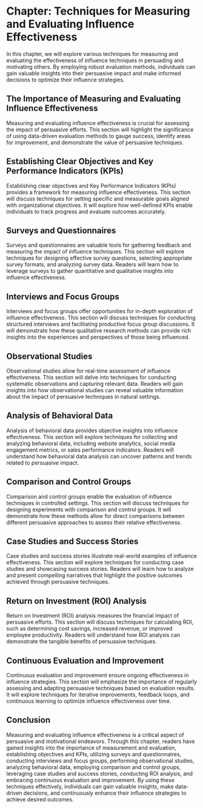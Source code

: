 Chapter: Techniques for Measuring and Evaluating Influence Effectiveness
========================================================================

In this chapter, we will explore various techniques for measuring and evaluating the effectiveness of influence techniques in persuading and motivating others. By employing robust evaluation methods, individuals can gain valuable insights into their persuasive impact and make informed decisions to optimize their influence strategies.

The Importance of Measuring and Evaluating Influence Effectiveness
------------------------------------------------------------------

Measuring and evaluating influence effectiveness is crucial for assessing the impact of persuasive efforts. This section will highlight the significance of using data-driven evaluation methods to gauge success, identify areas for improvement, and demonstrate the value of persuasive techniques.

Establishing Clear Objectives and Key Performance Indicators (KPIs)
-------------------------------------------------------------------

Establishing clear objectives and Key Performance Indicators (KPIs) provides a framework for measuring influence effectiveness. This section will discuss techniques for setting specific and measurable goals aligned with organizational objectives. It will explore how well-defined KPIs enable individuals to track progress and evaluate outcomes accurately.

Surveys and Questionnaires
--------------------------

Surveys and questionnaires are valuable tools for gathering feedback and measuring the impact of influence techniques. This section will explore techniques for designing effective survey questions, selecting appropriate survey formats, and analyzing survey data. Readers will learn how to leverage surveys to gather quantitative and qualitative insights into influence effectiveness.

Interviews and Focus Groups
---------------------------

Interviews and focus groups offer opportunities for in-depth exploration of influence effectiveness. This section will discuss techniques for conducting structured interviews and facilitating productive focus group discussions. It will demonstrate how these qualitative research methods can provide rich insights into the experiences and perspectives of those being influenced.

Observational Studies
---------------------

Observational studies allow for real-time assessment of influence effectiveness. This section will delve into techniques for conducting systematic observations and capturing relevant data. Readers will gain insights into how observational studies can reveal valuable information about the impact of persuasive techniques in natural settings.

Analysis of Behavioral Data
---------------------------

Analysis of behavioral data provides objective insights into influence effectiveness. This section will explore techniques for collecting and analyzing behavioral data, including website analytics, social media engagement metrics, or sales performance indicators. Readers will understand how behavioral data analysis can uncover patterns and trends related to persuasive impact.

Comparison and Control Groups
-----------------------------

Comparison and control groups enable the evaluation of influence techniques in controlled settings. This section will discuss techniques for designing experiments with comparison and control groups. It will demonstrate how these methods allow for direct comparisons between different persuasive approaches to assess their relative effectiveness.

Case Studies and Success Stories
--------------------------------

Case studies and success stories illustrate real-world examples of influence effectiveness. This section will explore techniques for conducting case studies and showcasing success stories. Readers will learn how to analyze and present compelling narratives that highlight the positive outcomes achieved through persuasive techniques.

Return on Investment (ROI) Analysis
-----------------------------------

Return on Investment (ROI) analysis measures the financial impact of persuasive efforts. This section will discuss techniques for calculating ROI, such as determining cost savings, increased revenue, or improved employee productivity. Readers will understand how ROI analysis can demonstrate the tangible benefits of persuasive techniques.

Continuous Evaluation and Improvement
-------------------------------------

Continuous evaluation and improvement ensure ongoing effectiveness in influence strategies. This section will emphasize the importance of regularly assessing and adapting persuasive techniques based on evaluation results. It will explore techniques for iterative improvements, feedback loops, and continuous learning to optimize influence effectiveness over time.

Conclusion
----------

Measuring and evaluating influence effectiveness is a critical aspect of persuasive and motivational endeavors. Through this chapter, readers have gained insights into the importance of measurement and evaluation, establishing objectives and KPIs, utilizing surveys and questionnaires, conducting interviews and focus groups, performing observational studies, analyzing behavioral data, employing comparison and control groups, leveraging case studies and success stories, conducting ROI analysis, and embracing continuous evaluation and improvement. By using these techniques effectively, individuals can gain valuable insights, make data-driven decisions, and continuously enhance their influence strategies to achieve desired outcomes.
